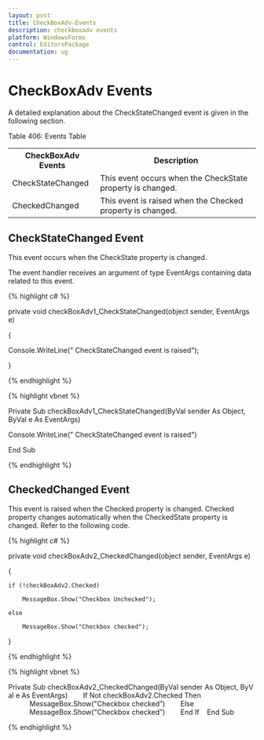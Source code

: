 ```yaml
---
layout: post
title: CheckBoxAdv-Events
description: checkboxadv events
platform: WindowsForms
control: EditorsPackage
documentation: ug
---
```


# CheckBoxAdv Events

A detailed explanation about the CheckStateChanged event is given in the following section.

Table 406: Events Table

<table>
<tr>
<th>
CheckBoxAdv Events</th><th>
Description</th></tr>
<tr>
<td>
CheckStateChanged</td><td>
This event occurs when the CheckState property is changed.</td></tr>
<tr>
<td>
CheckedChanged</td><td>
This event is raised when the Checked property is changed.</td></tr>
</table>

## CheckStateChanged Event

This event occurs when the CheckState property is changed.

The event handler receives an argument of type EventArgs containing data related to this event.


{% highlight c# %}

private void checkBoxAdv1_CheckStateChanged(object sender, EventArgs e)

{

Console.WriteLine(" CheckStateChanged event is raised");

}

{% endhighlight %}

{% highlight vbnet %}




Private Sub checkBoxAdv1_CheckStateChanged(ByVal sender As Object, ByVal e As EventArgs)

Console.WriteLine(" CheckStateChanged event is raised")

End Sub

{% endhighlight %}

## CheckedChanged Event

This event is raised when the Checked property is changed. Checked property changes automatically when the CheckedState property is changed. Refer to the following code.

{% highlight c# %}




private void checkBoxAdv2_CheckedChanged(object sender, EventArgs e)

{

    if (!checkBoxAdv2.Checked)

        MessageBox.Show("Checkbox Unchecked");

    else

        MessageBox.Show("Checkbox checked");

}

{% endhighlight %}

{% highlight vbnet %}


Private Sub checkBoxAdv2_CheckedChanged(ByVal sender As Object, ByVal e As EventArgs)
       If Not checkBoxAdv2.Checked Then
           MessageBox.Show("Checkbox checked”)
       Else
           MessageBox.Show("Checkbox checked”)
       End If
   End Sub

{% endhighlight %}